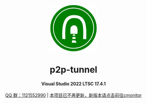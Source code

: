 
<!--
 * @Author: snltty
 * @Date: 2021-08-22 14:09:03
 * @LastEditors: snltty
 * @LastEditTime: 2022-11-21 16:36:26
 * @version: v1.0.0
 * @Descripttion: 功能说明
 * @FilePath: \client.service.ui.webd:\desktop\p2p-tunnel\README.md
-->
<div align="center">
<p><img src="./readme/logo.svg" height="150"></p> 

# p2p-tunnel
#### Visual Studio 2022 LTSC 17.4.1
<a href="https://jq.qq.com/?_wv=1027&k=ucoIVfz4" target="_blank">QQ 群：1121552990</a> | <a href="/snltty/cmonitor">本项目已不再更新，新版本请点击前往cmonitor</a>

